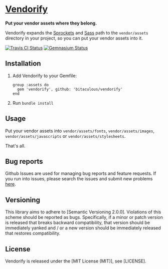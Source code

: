 [Vendorify]
===========

**Put your vendor assets where they belong.**

Vendorify expands the [Sprockets] and [Sass] path to the `vendor/assets` directory in your project, so you can put your
vendor assets into it.

[![Travis CI Status][Travis CI Status]][Travis CI]
[![Gemnasium Status][Gemnasium Status]][Gemnasium]

Installation
------------

1.  Add Vendorify to your Gemfile:

    ```
    group :assets do
      gem 'vendorify', github: 'bitaculous/vendorify'
    end
    ```

2.  Run `bundle install`

Usage
-----

Put your vendor assets into `vendor/assets/fonts`, `vendor/assets/images`, `vendor/assets/javascripts` or
`vendor/assets/stylesheets`.

That's all.

Bug reports
-----------

Github Issues are used for managing bug reports and feature requests. If you run into issues, please search the issues
and submit new problems [here].

Versioning
----------

This library aims to adhere to [Semantic Versioning 2.0.0]. Violations of this scheme should be reported as bugs.
Specifically, if a minor or patch version is released that breaks backward compatibility, that version should be
immediately yanked and / or a new version should be immediately released that restores compatibility.

License
-------

Vendorify is released under the [MIT License (MIT)], see [LICENSE].

[Gemnasium Status]: http://img.shields.io/gemnasium/bitaculous/vendorify.svg?style=flat "Gemnasium Status"
[Gemnasium]: https://gemnasium.com/bitaculous/vendorify "Vendorify at Gemnasium"
[here]: https://github.com/bitaculous/vendorify/issues "Github Issues"
[Sass]: http://sass-lang.com "Sass: Syntactically Awesome Style Sheets"
[Sprockets]: https://github.com/sstephenson/sprockets "Rack-based asset packaging system"
[Travis CI Status]: http://img.shields.io/travis/bitaculous/vendorify.svg?style=flat "Travis CI Status"
[Travis CI]: https://travis-ci.org/bitaculous/vendorify "Vendorify at Travis CI"
[Vendorify]: http://bitaculous.github.io/vendorify "Put your vendor assets where they belong."